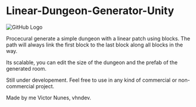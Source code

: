 # Linear-Dungeon-Generator-Unity

![GitHub Logo](https://i.imgur.com/NndZyjN.png)

  Procecural generate a simple dungeon with a linear patch using blocks. The path will always link the first block to the last block along all blocks in the way.
  
  Its scalable, you can edit the size of the dungeon and the prefab of the generated room.

  Still under developement. Feel free to use in any kind of commercial or non-commercial project.

  Made by me Victor Nunes, vhndev.
